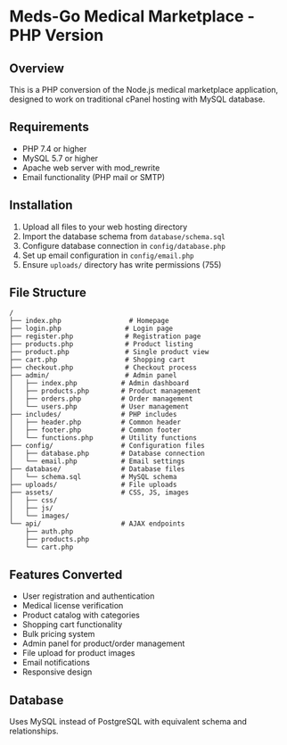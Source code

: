 # Meds-Go Medical Marketplace - PHP Version

## Overview
This is a PHP conversion of the Node.js medical marketplace application, designed to work on traditional cPanel hosting with MySQL database.

## Requirements
- PHP 7.4 or higher
- MySQL 5.7 or higher
- Apache web server with mod_rewrite
- Email functionality (PHP mail or SMTP)

## Installation
1. Upload all files to your web hosting directory
2. Import the database schema from `database/schema.sql`
3. Configure database connection in `config/database.php`
4. Set up email configuration in `config/email.php`
5. Ensure `uploads/` directory has write permissions (755)

## File Structure
```
/
├── index.php                 # Homepage  
├── login.php                # Login page
├── register.php             # Registration page
├── products.php             # Product listing
├── product.php              # Single product view
├── cart.php                 # Shopping cart
├── checkout.php             # Checkout process
├── admin/                   # Admin panel
│   ├── index.php           # Admin dashboard
│   ├── products.php        # Product management
│   ├── orders.php          # Order management
│   └── users.php           # User management
├── includes/               # PHP includes
│   ├── header.php          # Common header
│   ├── footer.php          # Common footer
│   └── functions.php       # Utility functions
├── config/                 # Configuration files
│   ├── database.php        # Database connection
│   └── email.php           # Email settings
├── database/               # Database files
│   └── schema.sql          # MySQL schema
├── uploads/                # File uploads
├── assets/                 # CSS, JS, images
│   ├── css/
│   ├── js/
│   └── images/
└── api/                    # AJAX endpoints
    ├── auth.php
    ├── products.php
    └── cart.php
```

## Features Converted
- User registration and authentication
- Medical license verification
- Product catalog with categories
- Shopping cart functionality
- Bulk pricing system
- Admin panel for product/order management
- File upload for product images
- Email notifications
- Responsive design

## Database
Uses MySQL instead of PostgreSQL with equivalent schema and relationships.